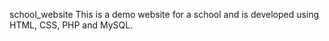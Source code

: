 school_website
This is a demo website for a school and is developed using HTML, CSS, PHP and MySQL.
